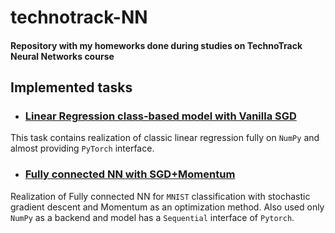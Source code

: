 # technotrack-NN
#### Repository with my homeworks done during studies on TechnoTrack Neural Networks course

## Implemented tasks
- ### [Linear Regression class-based model with Vanilla SGD](task_01/HW01.ipynb)
This task contains realization of classic linear regression fully on `NumPy` and almost providing `PyTorch` interface.

- ### [Fully connected NN with SGD+Momentum](task_02/HW02.ipynb)
Realization of Fully connected NN for `MNIST` classification with stochastic gradient descent and Momentum as an optimization method. Also used only `NumPy` as a backend and model has a `Sequential` interface of `Pytorch`. 
